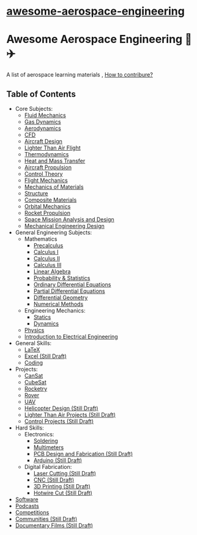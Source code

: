# [awesome-aerospace-engineering](https://github.com/mahran-sayed/awesome-aerospace-engineering)

# Awesome Aerospace Engineering 🚀✈️

A list of aerospace learning materials , [How to contribure?](/CONTRIBUTING.md)


## Table of Contents
* Core Subjects:
  * [Fluid Mechanics](/docs/core/fluid_mechanics.md)
  * [Gas Dynamics](/docs/core/gas_dynamics.md)
  * [Aerodynamics](/docs/core/aerodynamics.md)
  * [CFD](/docs/core/cfd.md)
  * [Aircraft Design](/docs/core/aircraft_design.md)
  * [Lighter Than Air Flight](/docs/core/lta.md)
  * [Thermodynamics](/docs/core/thermodynamics.md)
  * [Heat and Mass Transfer](/docs/core/heat_mass_transfer.md)
  * [Aircraft Propulsion](/docs/core/aircraft_propulsion.md)
  * [Control Theory](/docs/core/control_theory.md)
  * [Flight Mechanics](/docs/core/flight_mechanics.md)
  * [Mechanics of Materials](/docs/core/mechanics_of_materials.md)
  * [Structure](/docs/core/structure.md)
  * [Composite Materials](/docs/core/composite_materials.md)
  * [Orbital Mechanics](/docs/core/orbital_mechanics.md)
  * [Rocket Propulsion](/docs/core/rocket_propulsion.md)
  * [Space Mission Analysis and Design](/docs/core/spacecraft_system.md)
  * [Mechanical Engineering Design](docs/core/mech_design.md)
* General Engineering Subjects:
  *  Mathematics
      * [Precalculus](/docs/non-core/mathematics/precalculus.md)  
      * [Calculus I](/docs/non-core/mathematics/calculus-one.md)
      * [Calculus II](/docs/non-core/mathematics/calculus-two.md)
      * [Calculus III](/docs/non-core/mathematics/calculus-three.md)
      * [Linear Algebra](/docs/non-core/mathematics/linear-algebra.md)
      * [Probability & Statistics](/docs/non-core/mathematics/probability_statistics.md)
      * [Ordinary Differential Equations](/docs/non-core/mathematics/ode.md)
      * [Partial Differential Equations](/docs/non-core/mathematics/pde.md)
      * [Differential Geometry](/docs/non-core/mathematics/differential_geometry.md)
      * [Numerical Methods](/docs/non-core/mathematics/numerical_methods.md)
  *  Engineering Mechanics:
      * [Statics](/docs/non-core/mechanics/statics.md)
      * [Dynamics](/docs/non-core/mechanics/dynamics.md)
  * [Physics](/docs/non-core/physics.md)
  * [Introduction to Electrical Engineering](/docs/non-core/electrical.md)
* General Skills: 
  * [LaTeX](/docs/skills/latex.md)
  * [Excel (Still Draft)](/docs/skills/excel.md)
  * [Coding](/docs/skills/coding.md)  
* Projects: 
  * [CanSat](/docs/projects/cansat.md) 
  * [CubeSat](/docs/projects/cubesat.md)
  * [Rocketry](/docs/projects/rocketry.md)
  * [Rover](/docs/projects/rover.md)
  * [UAV](/docs/projects/uav.md)
  * [Helicopter Design (Still Draft)](/docs/projects/helicopter.md)
  * [Lighter Than Air Projects (Still Draft)](/docs/projects/lta.md)
  * [Control Projects (Still Draft)](/docs/projects/control.md)
* Hard Skills:
  * Electronics:
    * [Soldering](/docs/hardskills/soldering.md)
    * [Multimeters](/docs/hardskills/multimeter.md)
    * [PCB Design and Fabrication (Still Draft)]()
    * [Arduino (Still Draft)]()
  * Digital Fabrication:
    * [Laser Cutting (Still Draft)]()
    * [CNC (Still Draft)]()
    * [3D Printing (Still Draft)]()
    * [Hotwire Cut (Still Draft)]()
* [Software](/docs/software.md)
* [Podcasts](/docs/podcasts.md)
* [Competitions](/docs/competitions.md)
* [Communities (Still Draft)](/docs/communities.md)
* [Documentary Films (Still Draft)](/docs/documentary.md)

